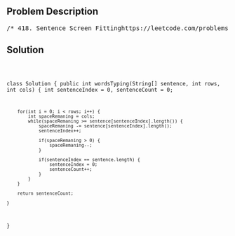 <!--
<style>
  body { font-family: Arial, sans-serif; }
  .container { max-width: 100%; margin: 0 auto; padding: 10px; }
  .comment-block { max-width: 30%; background-color: #f9f9f9; padding: 10px; border-left: 5px solid #ccc; overflow-wrap: break-word; white-space: pre-wrap; }
  .code-block { background-color: #f4f4f4; padding: 10px; border: 1px solid #ddd; overflow-wrap: break-word; white-space: pre-wrap; }
</style>
-->

<div class='container'>
<h2>Problem Description</h2>
<div class='comment-block'>
<pre>
/* 418. Sentence Screen Fittinghttps://leetcode.com/problems/sentence-screen-fitting/Given a rows x cols screen and a sentence represented as a list of strings,return the number of times the given sentence can be fitted on the screen.The order of words in the sentence must remain unchanged, and a word cannotbe split into two lines. A single space must separate two consecutive words in a line.Example 1:Input: sentence = ["hello","world"], rows = 2, cols = 8Output: 1Explanation:hello---world---The character '-' signifies an empty space on the screen.Example 2:Input: sentence = ["a", "bcd", "e"], rows = 3, cols = 6Output: 2Explanation:a-bcd-e-a---bcd-e-The character '-' signifies an empty space on the screen.Example 3:Input: sentence = ["i","had","apple","pie"], rows = 4, cols = 5Output: 1Explanation:i-hadapplepie-ihad--The character '-' signifies an empty space on the screen.Constraints:1 <= sentence.length <= 1001 <= sentence[i].length <= 10sentence[i] consists of lowercase English letters.1 <= rows, cols <= 2 * 104*/</pre>
</div>

<h2>Solution</h2>
<div class='code-block'>
<pre><code class='language-java'>

class Solution {
    public int wordsTyping(String[] sentence, int rows, int cols) {
        int sentenceIndex = 0, sentenceCount = 0;

        for(int i = 0; i < rows; i++) {
            int spaceRemaning = cols;
            while(spaceRemaning >= sentence[sentenceIndex].length()) {
                spaceRemaning -= sentence[sentenceIndex].length();
                sentenceIndex++;

                if(spaceRemaning > 0) {
                    spaceRemaning--;
                }

                if(sentenceIndex == sentence.length) {
                    sentenceIndex = 0;
                    sentenceCount++;
                }
            }
        }

        return sentenceCount;
        
    }
}
</code></pre>
</div>
</div>
